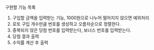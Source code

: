 구현할 기능 목록
1. 구입할 금액을 입력받는 기능, 1000원으로 나누어 떨어지지 않으면 예외처리
2. 로또 구입 개수만큼 번호를 생성하고 오름차순으로 정렬한다.
3. 중복되지 않은 당첨 번호를 입력받는다, 보너스 번호를 입력받는다.
4. 당첨 결과 출력
5. 수익률 계산 후 출력